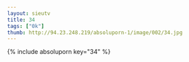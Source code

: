 ```yaml
--- 
layout: sieutv
title: 34
tags: ["0k"]
thumb: http://94.23.248.219/absoluporn-1/image/002/34.jpg
---
```

{% include absoluporn key="34" %} 
